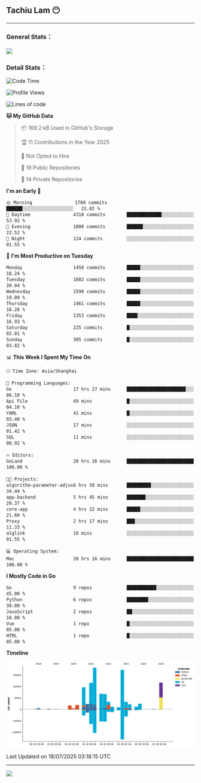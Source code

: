 <h2>Tachiu Lam 😶

---

### General Stats：

<a href="https://github.com/TachiuLam/TachiuLam">
  <img align="center" src="https://github-readme-stats.vercel.app/api?username=tachiulam&show_icons=true&theme=tokyonight&include_all_commits=true&count_private=true" />
</a>

[//]: # (![]&#40;https://github-readme-stats.vercel.app/api/wakatime?username=tachiulam&api_domain=wakapi.einverne.info&bg_color=2D3748&title_color=2F855A&icon_color=2F855A&text_color=ffffff&custom_title=Most%20Used%20Languages&layout=compact&#41;)

### Detail Stats：
<!--START_SECTION:waka-->
![Code Time](http://img.shields.io/badge/Code%20Time-1%2C004%20hrs%2017%20mins-blue)

![Profile Views](http://img.shields.io/badge/Profile%20Views-6-blue)

![Lines of code](https://img.shields.io/badge/From%20Hello%20World%20I%27ve%20Written-1.0%20million%20lines%20of%20code-blue)

**🐱 My GitHub Data** 

> 📦 169.2 kB Used in GitHub's Storage 
 > 
> 🏆 11 Contributions in the Year 2025
 > 
> 🚫 Not Opted to Hire
 > 
> 📜 19 Public Repositories 
 > 
> 🔑 14 Private Repositories 
 > 
**I'm an Early 🐤** 

```text
🌞 Morning                1760 commits        ██████░░░░░░░░░░░░░░░░░░░   22.02 % 
🌆 Daytime                4310 commits        █████████████░░░░░░░░░░░░   53.92 % 
🌃 Evening                1800 commits        ██████░░░░░░░░░░░░░░░░░░░   22.52 % 
🌙 Night                  124 commits         ░░░░░░░░░░░░░░░░░░░░░░░░░   01.55 % 
```
📅 **I'm Most Productive on Tuesday** 

```text
Monday                   1458 commits        █████░░░░░░░░░░░░░░░░░░░░   18.24 % 
Tuesday                  1602 commits        █████░░░░░░░░░░░░░░░░░░░░   20.04 % 
Wednesday                1590 commits        █████░░░░░░░░░░░░░░░░░░░░   19.89 % 
Thursday                 1461 commits        █████░░░░░░░░░░░░░░░░░░░░   18.28 % 
Friday                   1353 commits        ████░░░░░░░░░░░░░░░░░░░░░   16.93 % 
Saturday                 225 commits         █░░░░░░░░░░░░░░░░░░░░░░░░   02.81 % 
Sunday                   305 commits         █░░░░░░░░░░░░░░░░░░░░░░░░   03.82 % 
```


📊 **This Week I Spent My Time On** 

```text
🕑︎ Time Zone: Asia/Shanghai

💬 Programming Languages: 
Go                       17 hrs 27 mins      ██████████████████████░░░   86.10 % 
Api File                 49 mins             █░░░░░░░░░░░░░░░░░░░░░░░░   04.10 % 
YAML                     41 mins             █░░░░░░░░░░░░░░░░░░░░░░░░   03.40 % 
JSON                     17 mins             ░░░░░░░░░░░░░░░░░░░░░░░░░   01.42 % 
SQL                      11 mins             ░░░░░░░░░░░░░░░░░░░░░░░░░   00.92 % 

🔥 Editors: 
GoLand                   20 hrs 16 mins      █████████████████████████   100.00 % 

🐱‍💻 Projects: 
algorithm-parameter-adjus6 hrs 58 mins       █████████░░░░░░░░░░░░░░░░   34.44 % 
app-backend              5 hrs 45 mins       ███████░░░░░░░░░░░░░░░░░░   28.37 % 
core-app                 4 hrs 22 mins       █████░░░░░░░░░░░░░░░░░░░░   21.60 % 
Proxy                    2 hrs 17 mins       ███░░░░░░░░░░░░░░░░░░░░░░   11.33 % 
alglink                  18 mins             ░░░░░░░░░░░░░░░░░░░░░░░░░   01.55 % 

💻 Operating System: 
Mac                      20 hrs 16 mins      █████████████████████████   100.00 % 
```

**I Mostly Code in Go** 

```text
Go                       9 repos             ███████████░░░░░░░░░░░░░░   45.00 % 
Python                   6 repos             ████████░░░░░░░░░░░░░░░░░   30.00 % 
JavaScript               2 repos             ██░░░░░░░░░░░░░░░░░░░░░░░   10.00 % 
Vue                      1 repo              █░░░░░░░░░░░░░░░░░░░░░░░░   05.00 % 
HTML                     1 repo              █░░░░░░░░░░░░░░░░░░░░░░░░   05.00 % 
```



**Timeline**

![Lines of Code chart](https://raw.githubusercontent.com/TachiuLam/TachiuLam/master/assets/bar_graph.png)


 Last Updated on 18/07/2025 03:18:15 UTC
<!--END_SECTION:waka-->

---

<img src="https://imgur.com/rilHVxA.png" />
<!--img align="center" alt="GIF" src="https://raw.githubusercontent.com/TachiuLam/tachiulam/dev/static/img/coding-freak.gif?raw=true" width="420" height="280" />

